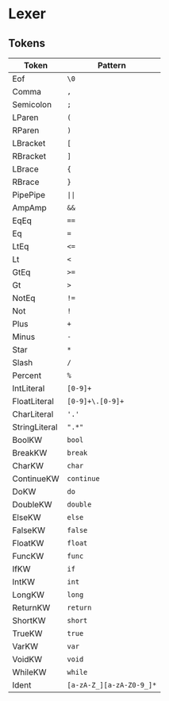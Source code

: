 
# Lexer

## Tokens

| Token | Pattern |
|---|---|
| Eof | `\0` |
| Comma | `,` |
| Semicolon | `;` |
| LParen | `(` |
| RParen | `)` |
| LBracket | `[` |
| RBracket | `]` |
| LBrace | `{` |
| RBrace | `}` |
| PipePipe | `\|\|` |
| AmpAmp | `&&` |
| EqEq | `==` |
| Eq | `=` |
| LtEq | `<=` |
| Lt | `<` |
| GtEq | `>=` |
| Gt | `>` |
| NotEq | `!=` |
| Not | `!` |
| Plus | `+` |
| Minus | `-` |
| Star | `*` |
| Slash | `/` |
| Percent | `%` |
| IntLiteral | `[0-9]+` |
| FloatLiteral | `[0-9]+\.[0-9]+` |
| CharLiteral | `'.'` |
| StringLiteral | `".*"` |
| BoolKW | `bool` |
| BreakKW | `break` |
| CharKW | `char` |
| ContinueKW | `continue` |
| DoKW | `do` |
| DoubleKW | `double` |
| ElseKW | `else` |
| FalseKW | `false` |
| FloatKW | `float` |
| FuncKW | `func` |
| IfKW | `if` |
| IntKW | `int` |
| LongKW | `long` |
| ReturnKW | `return` |
| ShortKW | `short` |
| TrueKW | `true` |
| VarKW | `var` |
| VoidKW | `void` |
| WhileKW | `while` |
| Ident | `[a-zA-Z_][a-zA-Z0-9_]*` |
